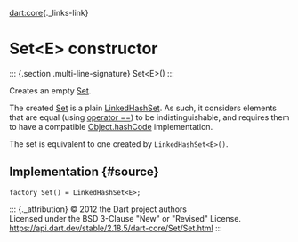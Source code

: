 [dart:core](../../dart-core/dart-core-library){._links-link}

Set\<E\> constructor
====================

::: {.section .multi-line-signature}
Set\<E\>()
:::

Creates an empty [Set](../set-class).

The created [Set](../set-class) is a plain
[LinkedHashSet](../../dart-collection/linkedhashset-class). As such, it
considers elements that are equal (using [operator
==](../object/operator_equals)) to be indistinguishable, and requires
them to have a compatible [Object.hashCode](../object/hashcode)
implementation.

The set is equivalent to one created by `LinkedHashSet<E>()`.

Implementation {#source}
--------------

``` {.language-dart data-language="dart"}
factory Set() = LinkedHashSet<E>;
```

::: {._attribution}
© 2012 the Dart project authors\
Licensed under the BSD 3-Clause \"New\" or \"Revised\" License.\
<https://api.dart.dev/stable/2.18.5/dart-core/Set/Set.html>
:::
